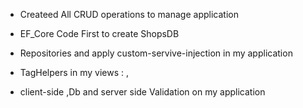 - Createed All CRUD operations to manage application

-  EF_Core Code First to create ShopsDB

-  Repositories and apply custom-servive-injection in my application 

-  TagHelpers in my views : <environment> , <partial>

-  client-side ,Db and server side Validation on my application
